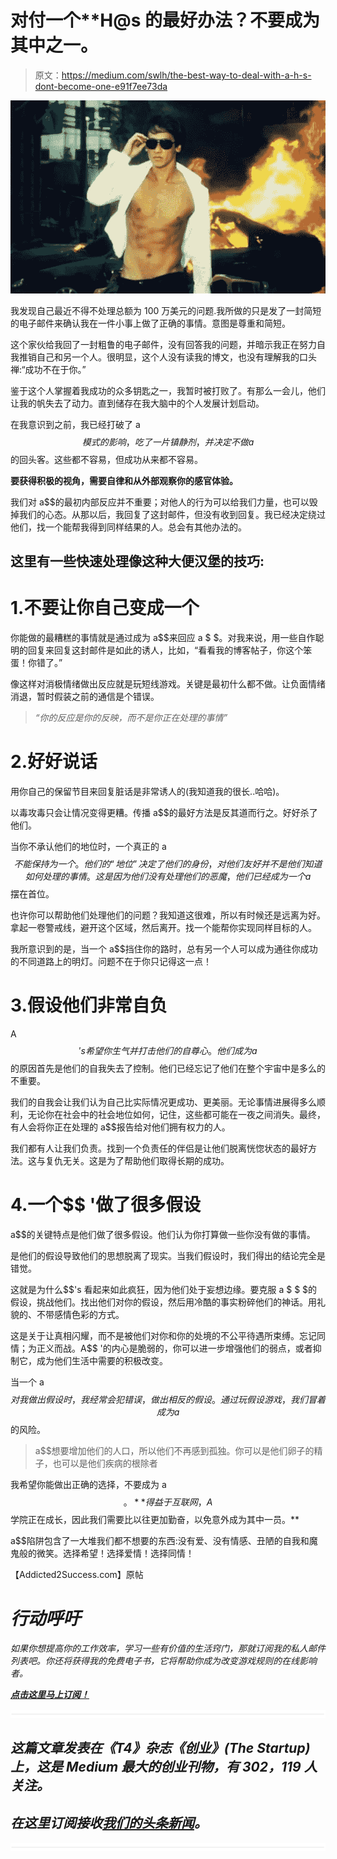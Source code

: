 # 对付一个**H@s 的最好办法？不要成为其中之一。

> 原文：<https://medium.com/swlh/the-best-way-to-deal-with-a-h-s-dont-become-one-e91f7ee73da>

![](img/5d7335f0cbf1a7d490430d2b6445dcfd.png)

我发现自己最近不得不处理总额为 100 万美元的问题.我所做的只是发了一封简短的电子邮件来确认我在一件小事上做了正确的事情。意图是尊重和简短。

这个家伙给我回了一封粗鲁的电子邮件，没有回答我的问题，并暗示我正在努力自我推销自己和另一个人。很明显，这个人没有读我的博文，也没有理解我的口头禅:“成功不在于你。”

鉴于这个人掌握着我成功的众多钥匙之一，我暂时被打败了。有那么一会儿，他们让我的帆失去了动力。直到储存在我大脑中的个人发展计划启动。

在我意识到之前，我已经打破了 a$$模式的影响，吃了一片镇静剂，并决定不做 a$$的回头客。这些都不容易，但成功从来都不容易。

**要获得积极的视角，需要自律和从外部观察你的感官体验。**

我们对 a$$的最初内部反应并不重要；对他人的行为可以给我们力量，也可以毁掉我们的心态。从那以后，我回复了这封邮件，但没有收到回复。我已经决定绕过他们，找一个能帮我得到同样结果的人。总会有其他办法的。

## 这里有一些快速处理像这种大便汉堡的技巧:

# 1.不要让你自己变成一个

你能做的最糟糕的事情就是通过成为 a$$来回应 a $ $。对我来说，用一些自作聪明的回复来回复这封邮件是如此的诱人，比如，“看看我的博客帖子，你这个笨蛋！你错了。”

像这样对消极情绪做出反应就是玩短线游戏。关键是最初什么都不做。让负面情绪消退，暂时假装之前的通信是个错误。

> *“你的反应是你的反映，而不是你正在处理的事情”*

# 2.好好说话

用你自己的保留节目来回复脏话是非常诱人的(我知道我的很长..哈哈)。

以毒攻毒只会让情况变得更糟。传播 a$$的最好方法是反其道而行之。好好杀了他们。

当你不承认他们的地位时，一个真正的 a$$不能保持为一个。他们的“地位”决定了他们的身份，对他们友好并不是他们知道如何处理的事情。这是因为他们没有处理他们的恶魔，他们已经成为一个 a$$摆在首位。

也许你可以帮助他们处理他们的问题？我知道这很难，所以有时候还是远离为好。拿起一卷警戒线，避开这个区域，然后离开。找一个能帮你实现同样目标的人。

我所意识到的是，当一个 a$$挡住你的路时，总有另一个人可以成为通往你成功的不同道路上的明灯。问题不在于你只记得这一点！

# 3.假设他们非常自负

A$$'s 希望你生气并打击他们的自尊心。他们成为 a$$的原因首先是他们的自我失去了控制。他们已经忘记了他们在整个宇宙中是多么的不重要。

我们的自我会让我们认为自己比实际情况更成功、更美丽。无论事情进展得多么顺利，无论你在社会中的社会地位如何，记住，这些都可能在一夜之间消失。最终，有人会将你正在处理的 a$$报告给对他们拥有权力的人。

我们都有人让我们负责。找到一个负责任的伴侣是让他们脱离恍惚状态的最好方法。这与复仇无关。这是为了帮助他们取得长期的成功。

# 4.一个$$ '做了很多假设

a$$的关键特点是他们做了很多假设。他们认为你打算做一些你没有做的事情。

是他们的假设导致他们的思想脱离了现实。当我们假设时，我们得出的结论完全是错觉。

这就是为什么$$'s 看起来如此疯狂，因为他们处于妄想边缘。要克服 a $ $ $的假设，挑战他们。找出他们对你的假设，然后用冷酷的事实粉碎他们的神话。用礼貌的、不带感情色彩的方式。

这是关于让真相闪耀，而不是被他们对你和你的处境的不公平待遇所束缚。忘记同情；为正义而战。A$$ '的内心是脆弱的，你可以进一步增强他们的弱点，或者抑制它，成为他们生活中需要的积极改变。

当一个 a$$对我做出假设时，我经常会犯错误，做出相反的假设。通过玩假设游戏，我们冒着成为 a$$的风险。

> a$$想要增加他们的人口，所以他们不再感到孤独。你可以是他们卵子的精子，也可以是他们疾病的根除者

我希望你能做出正确的选择，不要成为 a$$。**得益于互联网，A$$学院正在成长，因此我们需要比以往更加勤奋，以免意外成为其中一员。**

a$$陷阱包含了一大堆我们都不想要的东西:没有爱、没有情感、丑陋的自我和魔鬼般的微笑。选择希望！选择爱情！选择同情！

【Addicted2Success.com】原帖[](https://addicted2success.com/success-advice/the-best-way-to-deal-with-ahs-dont-become-one/)

# *行动呼吁*

*如果你想提高你的工作效率，学习一些有价值的生活窍门，那就订阅我的私人邮件列表吧。你还将获得我的免费电子书，它将帮助你成为改变游戏规则的在线影响者。*

*[**点击这里马上订阅！**](http://timdenning.net/free-ebook)*

*![](img/731acf26f5d44fdc58d99a6388fe935d.png)*

## *这篇文章发表在《T4》杂志《创业》(The Startup)上，这是 Medium 最大的创业刊物，有 302，119 人关注。*

## *在这里订阅接收[我们的头条新闻](http://growthsupply.com/the-startup-newsletter/)。*

*![](img/731acf26f5d44fdc58d99a6388fe935d.png)*